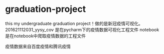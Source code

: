 # graduation-project
this my undergraduate  graduation project！做的是新冠疫情可视化。
201621112031_yysy_cov 是在pycharm下的疫情数据可视化工程文件
notebook 是在notebook中爬取疫情数据的工程文件

疫情数据来自百度疫情和腾讯疫情
